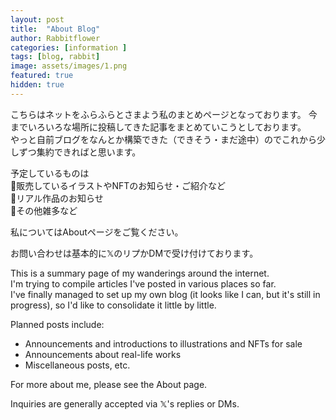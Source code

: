 ```yaml
---
layout: post
title:  "About Blog"
author: Rabbitflower
categories: [information ]
tags: [blog, rabbit]
image: assets/images/1.png
featured: true
hidden: true
---
```


こちらはネットをふらふらとさまよう私のまとめページとなっております。  <!--more--> 
今までいろいろな場所に投稿してきた記事をまとめていこうとしております。  
やっと自前ブログをなんとか構築できた（できそう・まだ途中）のでこれから少しずつ集約できればと思います。 
  
予定しているものは  
🐾販売しているイラストやNFTのお知らせ・ご紹介など  
🐾リアル作品のお知らせ  
🐾その他雑多など  
    
私についてはAboutページをご覧ください。  

お問い合わせは基本的に𝕏のリプかDMで受け付けております。  
  
  
This is a summary page of my wanderings around the internet.  
I'm trying to compile articles I've posted in various places so far.  
I've finally managed to set up my own blog (it looks like I can, but it's still in progress), so I'd like to consolidate it little by little.  
  
Planned posts include:  
+ Announcements and introductions to illustrations and NFTs for sale  
+ Announcements about real-life works  
+ Miscellaneous posts, etc.  

For more about me, please see the About page.  

Inquiries are generally accepted via 𝕏's replies or DMs.  